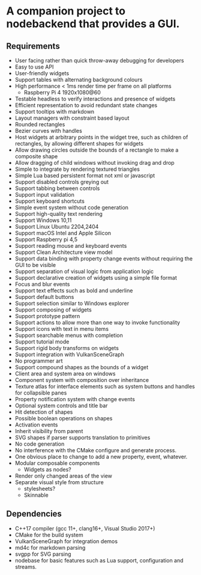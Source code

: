 # A companion project to nodebackend that provides a GUI.

## Requirements
* User facing rather than quick throw-away debugging for developers
* Easy to use API
* User-friendly widgets
* Support tables with alternating background colours
* High performance < 1ms render time per frame on all platforms
  * Raspberry Pi 4 1920x1080@60
* Testable headless to verify interactions and presence of widgets
* Efficient representation to avoid redundant state changes
* Support tooltips with markdown
* Layout managers with constraint based layout
* Rounded rectangles
* Bezier curves with handles
* Host widgets at arbitrary points in the widget tree, such as children of rectangles, by allowing different shapes for widgets
* Allow drawing circles outside the bounds of a rectangle to make a composite shape
* Allow dragging of child windows without invoking drag and drop
* Simple to integrate by rendering textured triangles
* Simple Lua based persistent format not xml or javascript
* Support disabled controls greying out
* Support tabbing between controls
* Support input validation
* Support keyboard shortcuts
* Simple event system without code generation
* Support high-quality text rendering
* Support Windows 10,11
* Support Linux Ubuntu 2204,2404
* Support macOS Intel and Apple Silicon
* Support Raspberry pi 4,5
* Support reading mouse and keyboard events
* Support Clean Architecture view model 
* Support data binding with property change events without requiring the GUI to be visible
* Support separation of visual logic from application logic
* Support declarative creation of widgets using a simple file format
* Focus and blur events
* Support text effects such as bold and underline
* Support default buttons
* Support selection similar to Windows explorer
* Support composing of widgets
* Support prototype pattern
* Support actions to allow more than one way to invoke functionality
* Support icons with text in menu items
* Support searchable menus with completion
* Support tutorial mode
* Support rigid body transforms on widgets
* Support integration with VulkanSceneGraph
* No programmer art
* Support compound shapes as the bounds of a widget
* Client area and system area on windows
* Component system with composition over inheritance
* Texture atlas for interface elements such as system buttons and handles for collapsible panes
* Property notification system with change events
* Optional system controls and title bar
* Hit detection of shapes
* Possible boolean operations on shapes
* Activation events
* Inherit visibility from parent
* SVG shapes if parser supports translation to primitives
* No code generation
* No interference with the CMake configure and generate process.
* One obvious place to change to add a new property, event, whatever.
* Modular composable components
  * Widgets as nodes?
* Render only changed areas of the view
* Separate visual style from structure
  * stylesheets?
  * Skinnable

## Dependencies
* C++17 compiler (gcc 11+, clang16+, Visual Studio 2017+)
* CMake for the build system
* VulkanSceneGraph for integration demos
* md4c for markdown parsing
* svgpp for SVG parsing
* nodebase for basic features such as Lua support, configuration and streams.
